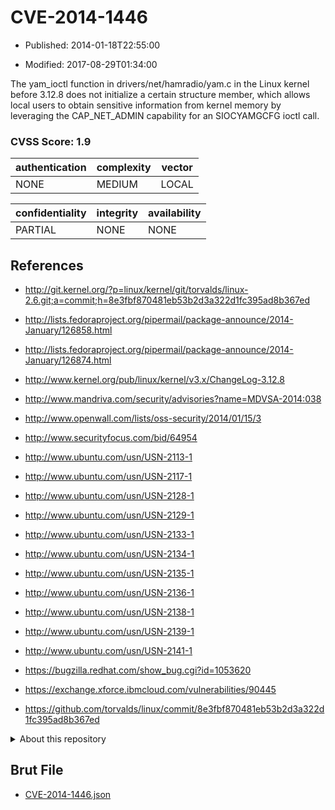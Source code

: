 # CVE-2014-1446

- Published: 2014-01-18T22:55:00

- Modified: 2017-08-29T01:34:00

The yam_ioctl function in drivers/net/hamradio/yam.c in the Linux kernel before 3.12.8 does not initialize a certain structure member, which allows local users to obtain sensitive information from kernel memory by leveraging the CAP_NET_ADMIN capability for an SIOCYAMGCFG ioctl call.

### CVSS Score: **1.9**

| authentication | complexity | vector |
| --- | --- | --- |
| NONE | MEDIUM | LOCAL |

| confidentiality | integrity | availability |
| --- | --- | --- |
| PARTIAL | NONE | NONE |

## References

* http://git.kernel.org/?p=linux/kernel/git/torvalds/linux-2.6.git;a=commit;h=8e3fbf870481eb53b2d3a322d1fc395ad8b367ed

* http://lists.fedoraproject.org/pipermail/package-announce/2014-January/126858.html

* http://lists.fedoraproject.org/pipermail/package-announce/2014-January/126874.html

* http://www.kernel.org/pub/linux/kernel/v3.x/ChangeLog-3.12.8

* http://www.mandriva.com/security/advisories?name=MDVSA-2014:038

* http://www.openwall.com/lists/oss-security/2014/01/15/3

* http://www.securityfocus.com/bid/64954

* http://www.ubuntu.com/usn/USN-2113-1

* http://www.ubuntu.com/usn/USN-2117-1

* http://www.ubuntu.com/usn/USN-2128-1

* http://www.ubuntu.com/usn/USN-2129-1

* http://www.ubuntu.com/usn/USN-2133-1

* http://www.ubuntu.com/usn/USN-2134-1

* http://www.ubuntu.com/usn/USN-2135-1

* http://www.ubuntu.com/usn/USN-2136-1

* http://www.ubuntu.com/usn/USN-2138-1

* http://www.ubuntu.com/usn/USN-2139-1

* http://www.ubuntu.com/usn/USN-2141-1

* https://bugzilla.redhat.com/show_bug.cgi?id=1053620

* https://exchange.xforce.ibmcloud.com/vulnerabilities/90445

* https://github.com/torvalds/linux/commit/8e3fbf870481eb53b2d3a322d1fc395ad8b367ed

<details>
<summary>About this repository</summary> 

  This repository is part of the project [Live Hack CVE](https://github.com/Live-Hack-CVE). Main website can be found [www.live-hack.org](https://www.live-hack.org) 
  
  Made by [Sn0wAlice](https://github.com/Sn0wAlice) for the people that care about security and need to have a feed of the latest CVEs. Hope you enjoy it, don't forget to star the repo and follow me on [Twitter](https://twitter.com/Sn0wAlice) and [Github](https://github.com/Sn0wAlice). And that is my [personnal website](https://www.alice-snow.me/)

  - [Home Page](https://github.com/Live-Hack-CVE)
  - [Framework](https://github.com/Live-Hack-CVE/cve-framework)
  - [CVE database](https://github.com/Live-Hack-CVE/full_database)
  - [Changelog](https://github.com/Live-Hack-CVE/Changelog)
</details>

## Brut File

* [CVE-2014-1446.json](https://raw.githubusercontent.com/Live-Hack-CVE/full_database/main/cves/2014/CVE-2014-1446.json)

